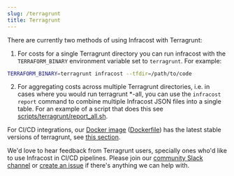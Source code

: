 ```yaml
---
slug: /terragrunt
title: Terragrunt
---
```


There are currently two methods of using Infracost with Terragrunt:

1. For costs for a single Terragrunt directory you can run infracost with the `TERRAFORM_BINARY` environment variable set to `terragrunt`. For example:
  ```sh
  TERRAFORM_BINARY=terragrunt infracost --tfdir=/path/to/code
  ```

2. For aggregating costs across multiple Terragrunt directories, i.e. in cases where you would run terragrunt *-all, you can use the `infracost report` command to combine multiple Infracost JSON files into a single table. For an example of a script that does this see [scripts/terragrunt/report_all.sh](https://github.com/infracost/infracost/blob/master/scripts/terragrunt/report_all.sh).

For CI/CD integrations, our [Docker image](https://hub.docker.com/repository/docker/infracost/infracost) ([Dockerfile](https://github.com/infracost/infracost/blob/master/Dockerfile)) has the latest stable versions of terragrunt, see [this section](/docs/environment_variables#terraform_binary).

We'd love to hear feedback from Terragrunt users, specially ones who'd like to use Infracost in CI/CD pipelines. Please join our [community Slack channel](https://www.infracost.io/community-chat) or [create an issue](https://github.com/infracost/infracost/issues/new/choose) if there's anything we can help with.

